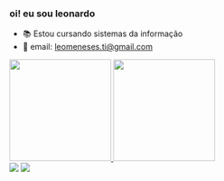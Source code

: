 ### oi! eu sou leonardo 

- 📚 Estou cursando sistemas da informação
- 📧 email: leomeneses.ti@gmail.com


 <div>
  <a href="https://github.com/leominem">
  <img height="180em" src="https://github-readme-stats.vercel.app/api?username=Leominem&show_icons=true&theme=dracula&include_all_commits=true&count_private=true"/>
  <img height="180em" src="https://github-readme-stats.vercel.app/api/top-langs/?username=leominem&layout=compact&langs_count=7&theme=dracula"/>

</div>
  <a href = "mailto:leomeneses.ti@gmail.com"><img src="https://img.shields.io/badge/-Gmail-%23333?style=for-the-badge&logo=gmail&logoColor=white" target="_blank"></a>
   <a href="https://www.linkedin.com/in/leonardo-alves-de-meneses-5a075021a" target="_blank"><img src="https://img.shields.io/badge/-LinkedIn-%230077B5?style=for-the-badge&logo=linkedin&logoColor=white" target="_blank"></a>
  

   
